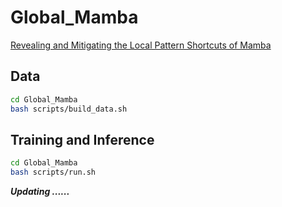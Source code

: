 # Global_Mamba

[Revealing and Mitigating the Local Pattern Shortcuts of Mamba](arxiv.org/abs/2410.15678)


## Data

```bash
cd Global_Mamba
bash scripts/build_data.sh
```

## Training and Inference 
```bash
cd Global_Mamba
bash scripts/run.sh
```


***Updating ......***

